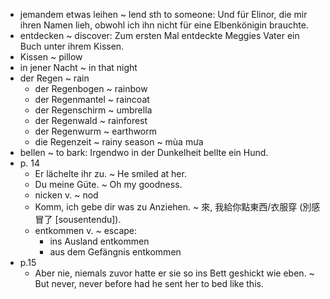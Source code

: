 - jemandem etwas leihen ~ lend sth to someone:
  Und für Elinor, die mir ihren Namen lieh, obwohl ich ihn nicht für eine Elbenkönigin brauchte.
- entdecken ~ discover:
  Zum ersten Mal entdeckte Meggies Vater ein Buch unter ihrem Kissen.
- Kissen ~ pillow
- in jener Nacht ~ in that night
- der Regen ~ rain
    - der Regenbogen ~ rainbow
    - der Regenmantel ~ raincoat
    - der Regenschirm ~ umbrella
    - der Regenwald ~ rainforest
    - der Regenwurm ~ earthworm
    - die Regenzeit ~ rainy season ~ mùa mưa
- bellen ~ to bark:
  Irgendwo in der Dunkelheit bellte ein Hund.
- p. 14
    - Er lächelte ihr zu. ~ He smiled at her.
    - Du meine Güte. ~ Oh my goodness.
    - nicken v. ~ nod
    - Komm, ich gebe dir was zu Anziehen. ~ 來, 我給你點東西/衣服穿 (別感冒了 [sousentendu]).
    - entkommen v. ~ escape:
        - ins Ausland entkommen
        - aus dem Gefängnis entkommen
- p.15
    - Aber nie, niemals zuvor hatte er sie so ins Bett geshickt wie eben. ~
      But never, never before had he sent her to bed like this.
